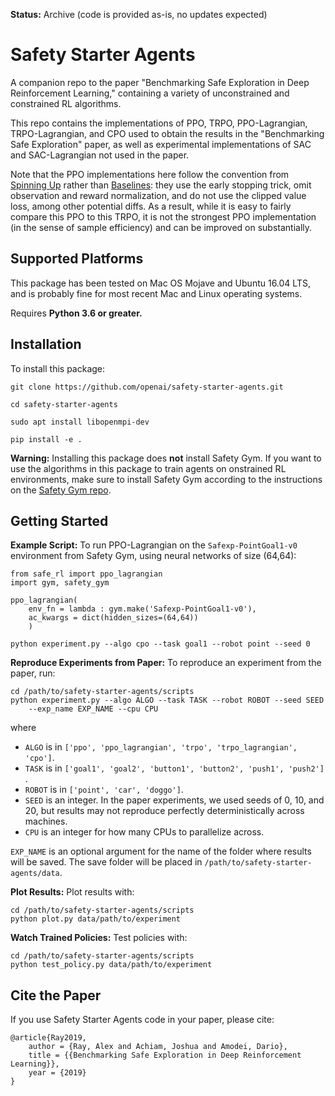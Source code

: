 **Status:** Archive (code is provided as-is, no updates expected)

# Safety Starter Agents

A companion repo to the paper "Benchmarking Safe Exploration in Deep Reinforcement Learning," containing a variety of unconstrained and constrained RL algorithms.

This repo contains the implementations of PPO, TRPO, PPO-Lagrangian, TRPO-Lagrangian, and CPO used to obtain the results in the "Benchmarking Safe Exploration" paper, as well as experimental implementations of SAC and SAC-Lagrangian not used in the paper.

Note that the PPO implementations here follow the convention from [Spinning Up](https://spinningup.openai.com) rather than [Baselines](https://www.github.com/openai/baselines): they use the early stopping trick, omit observation and reward normalization, and do not use the clipped value loss, among other potential diffs. As a result, while it is easy to fairly compare this PPO to this TRPO, it is not the strongest PPO implementation (in the sense of sample efficiency) and can be improved on substantially.

## Supported Platforms

This package has been tested on Mac OS Mojave and Ubuntu 16.04 LTS, and is probably fine for most recent Mac and Linux operating systems. 

Requires **Python 3.6 or greater.**  

## Installation

To install this package:

```
git clone https://github.com/openai/safety-starter-agents.git

cd safety-starter-agents

sudo apt install libopenmpi-dev

pip install -e .
```

**Warning:** Installing this package does **not** install Safety Gym. If you want to use the algorithms in this package to train agents on onstrained RL environments, make sure to install Safety Gym according to the instructions on the [Safety Gym repo](https://www.github.com/openai/safety-gym).


## Getting Started

**Example Script:** To run PPO-Lagrangian on the `Safexp-PointGoal1-v0` environment from Safety Gym, using neural networks of size (64,64):

```
from safe_rl import ppo_lagrangian
import gym, safety_gym

ppo_lagrangian(
	env_fn = lambda : gym.make('Safexp-PointGoal1-v0'),
	ac_kwargs = dict(hidden_sizes=(64,64))
	)

```


```
python experiment.py --algo cpo --task goal1 --robot point --seed 0  
```

**Reproduce Experiments from Paper:** To reproduce an experiment from the paper, run:

```
cd /path/to/safety-starter-agents/scripts
python experiment.py --algo ALGO --task TASK --robot ROBOT --seed SEED 
	--exp_name EXP_NAME --cpu CPU
```

where 

* `ALGO` is in `['ppo', 'ppo_lagrangian', 'trpo', 'trpo_lagrangian', 'cpo']`.
* `TASK` is in `['goal1', 'goal2', 'button1', 'button2', 'push1', 'push2']` .
* `ROBOT` is in `['point', 'car', 'doggo']`.
* `SEED` is an integer. In the paper experiments, we used seeds of 0, 10, and 20, but results may not reproduce perfectly deterministically across machines.
* `CPU` is an integer for how many CPUs to parallelize across.

`EXP_NAME` is an optional argument for the name of the folder where results will be saved. The save folder will be placed in `/path/to/safety-starter-agents/data`. 


**Plot Results:** Plot results with:

```
cd /path/to/safety-starter-agents/scripts
python plot.py data/path/to/experiment
```

**Watch Trained Policies:** Test policies with:

```
cd /path/to/safety-starter-agents/scripts
python test_policy.py data/path/to/experiment
```


## Cite the Paper

If you use Safety Starter Agents code in your paper, please cite:

```
@article{Ray2019,
    author = {Ray, Alex and Achiam, Joshua and Amodei, Dario},
    title = {{Benchmarking Safe Exploration in Deep Reinforcement Learning}},
    year = {2019}
}
```
